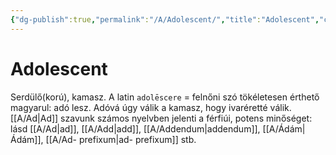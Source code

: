 ```yaml
---
{"dg-publish":true,"permalink":"/A/Adolescent/","title":"Adolescent","created":"2023-11-06T01:54","updated":"2023-12-25T10:38"}
---
```



# Adolescent

Serdülő(korú), kamasz. A latin `adolēscere` = felnőni szó tökéletesen érthető magyarul: adó lesz. Adóvá úgy válik a kamasz, hogy ivaréretté válik. [[A/Ad\|Ad]] szavunk számos nyelvben jelenti a férfiúi, potens minőséget: lásd [[A/Ad\|ad]], [[A/Add\|add]], [[A/Addendum\|addendum]], [[A/Ádám\|Ádám]], [[A/Ad- prefixum\|ad- prefixum]] stb.  
  
